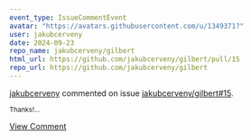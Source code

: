 ```yaml
---
event_type: IssueCommentEvent
avatar: "https://avatars.githubusercontent.com/u/1349371?"
user: jakubcerveny
date: 2024-09-23
repo_name: jakubcerveny/gilbert
html_url: https://github.com/jakubcerveny/gilbert/pull/15
repo_url: https://github.com/jakubcerveny/gilbert
---
```


<a href='https://github.com/jakubcerveny' target='_blank'>jakubcerveny</a> commented on issue <a href='https://github.com/jakubcerveny/gilbert/pull/15' target='_blank'>jakubcerveny/gilbert#15</a>.

<small>Thanks!...</small>

<a href='https://github.com/jakubcerveny/gilbert/pull/15' target='_blank'>View Comment</a>